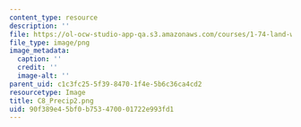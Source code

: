 ```yaml
---
content_type: resource
description: ''
file: https://ol-ocw-studio-app-qa.s3.amazonaws.com/courses/1-74-land-water-food-and-climate-fall-2020/90f389e45bf0b753470001722e993fd1_C8_Precip2.png
file_type: image/png
image_metadata:
  caption: ''
  credit: ''
  image-alt: ''
parent_uid: c1c3fc25-5f39-8470-1f4e-5b6c36ca4cd2
resourcetype: Image
title: C8_Precip2.png
uid: 90f389e4-5bf0-b753-4700-01722e993fd1
---
```

